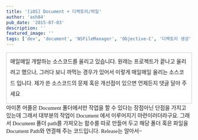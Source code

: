 ```yaml
---
title: '[iOS] Document + 디렉토리/파일'
author: 'ash84'
pub_date: '2015-07-03'
description: ''
featured_image: ''
tags: ['dev', 'document', 'NSFileManager', 'Objective-C', '디렉토리 생성', '파일']
---
```



<div><div></div><div style="line-height: 1.5; "></div><div style="line-height: 2; "></div><div style="line-height: 2; "><div style="line-height: 2; "></div><div class="txc-textbox" style="border-top-style: solid; border-right-style: solid; border-bottom-style: solid; border-left-style: solid; border-top-width: 1px; border-right-width: 1px; border-bottom-width: 1px; border-left-width: 1px; border-top-color: rgb(203, 203, 203); border-right-color: rgb(203, 203, 203); border-bottom-color: rgb(203, 203, 203); border-left-color: rgb(203, 203, 203); background-color: rgb(255, 255, 255); padding-top: 10px; padding-right: 10px; padding-bottom: 10px; padding-left: 10px; "><span style="font-size: 10pt; "><span style="font-family: Dotum; font-size: 11pt; ">매일매일 개발하는 소스코드를 올리고 있습니다. 원래는 프로젝트가 끝나고 올리려고 했으나, 그러다 보니 까먹는 경우가 있어서 이렇게 매일매일 올리는 소스코드 입니다. 제가 쓴 소스코드의 문제 혹은 개선점이 있으면 언제든지 </span></span><span style="font-size: 10pt; "><span style="font-size: 10pt; "><span style="font-family: Dotum; font-size: 11pt; ">댓글 달아 주세요 </span></span></span>

<span style="font-size: 11pt; ">  
</span>

</div><span style="font-size: 11pt; ">  
</span>

</div></div><span style="font-size: 11pt; ">  
</span>

<span style="font-size: 11pt; ">  
</span><span style="font-size: 10pt; "><span style="font-size: 10pt; "><span style="font-family: Dotum; font-size: 11pt; ">아이폰 어플은 Document 폴더에서만 작업을 할 수 있다는 장점아닌 단점을 가지고 있는데 그래서 대부분의 작업이 Document 에서 이루어지기 마련이러더라구요. 그래서 Document 폴더 path를 가져오는 함수를 따로 만들어 두고 해당 폴더 혹은 파일을 Document Path와 연결해 주는 코드입니다. Release는 알아서~ </span></span></span>

<span style="font-size: 11pt; ">  
</span>

<script src="https://gist.github.com/2948200.js?file=gistfile1.m"></script>



